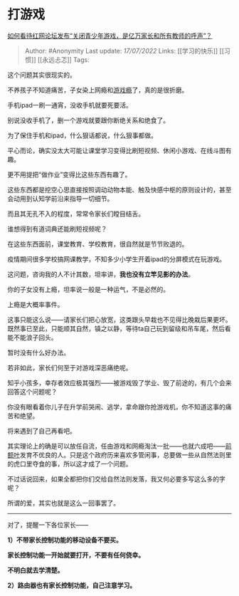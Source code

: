 # 打游戏
[如何看待红网论坛发布“关闭青少年游戏，是亿万家长和所有教师的呼声”？](https://www.zhihu.com/question/542208955/answer/2569826233)

> Author: #Anonymity
> Last update: *17/07/2022*
> Links: [[学习的快乐]] [[习惯]] [[永远忐忑]]
> Tags:

这个问题其实很现实的。

不养孩子不知道痛苦，子女染上网瘾和[游戏瘾](https://www.zhihu.com/search?q=%E6%B8%B8%E6%88%8F%E7%98%BE&search_source=Entity&hybrid_search_source=Entity&hybrid_search_extra=%7B%22sourceType%22%3A%22answer%22%2C%22sourceId%22%3A2569826233%7D)了，真的是很折磨。

手机ipad一刷一通宵，没收手机就要死要活。

别说没收手机了，删一个游戏就要跟你断绝关系和绝食了。

为了保住手机和ipad，什么狠话都说，什么狠事都做。

平心而论，确实没太大可能让课堂学习变得比刷短视频、休闲小游戏、在线斗图有趣。

更不用提把“做作业”变得比这些东西有趣了。

这些东西都是挖空心思直接按照调动动物本能、触及快感中枢的原则设计的，甚至会动用到认知学前沿来指导一切细节。

而且其无孔不入的程度，常常令家长们瞠目结舌。

谁想得到有道词典还能刷短视频呢？

在这些东西面前，课堂教育、学校教育，很自然就是节节败退的。

疫情期间很多学校搞网课教学，不知多少小学生开着ipad的分屏模式在玩游戏。

这问题，咨询我的人不计其数，坦率讲，**我也没有立竿见影的办法**。

你的子女没有上瘾，坦率说一般是一种运气，不是必然的。

上瘾是大概率事件。

这事只能这么说——请家长们把心放宽，这类跟头早栽也不见得比晚栽后果更坏。既然事已至此，只能顺其自然，镇之以静，等待ta自己玩到留级和吊车尾，然后看能不能浪子回头。

暂时没有什么好办法。

若非如此，家长们何至于对游戏深恶痛绝呢。

知乎小孩多，幸存者效应极其强烈——被游戏毁了学业、毁了前途的，有几个会来回答这个问题呢？

你没有眼看着你儿子在升学前哭闹、逃学，拿命跟你抢游戏机，你不知道这事的痛苦和绝望。

将来遇到了自己再看吧。

其实理论上的确是可以放任自流，任由游戏和网瘾淘汰一批——也就六成吧——[前额叶](https://www.zhihu.com/search?q=%E5%89%8D%E9%A2%9D%E5%8F%B6&search_source=Entity&hybrid_search_source=Entity&hybrid_search_extra=%7B%22sourceType%22%3A%22answer%22%2C%22sourceId%22%3A2569826233%7D)发育不优良的人。只是这个政府历来喜欢多管闲事，总要做一些从自然法则里的虎口里夺食的事，所以这才成了一个问题。

不过话说回来，如果全都把你们交给自然法则发落，我又何必要多写这么多的字呢？

所谓的爱，其实也就是这么一回事罢了。

---

对了，提醒一下各位家长——

**1）不带家长控制功能的移动设备不要买。**

**家长控制功能一开始就要打开，不要有任何侥幸。**

**不明白就去学清楚。**

**2）路由器也有家长控制功能，自己注意学习。**
